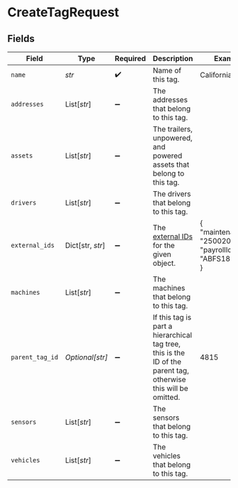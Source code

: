 # CreateTagRequest


## Fields

| Field                                                                                                          | Type                                                                                                           | Required                                                                                                       | Description                                                                                                    | Example                                                                                                        |
| -------------------------------------------------------------------------------------------------------------- | -------------------------------------------------------------------------------------------------------------- | -------------------------------------------------------------------------------------------------------------- | -------------------------------------------------------------------------------------------------------------- | -------------------------------------------------------------------------------------------------------------- |
| `name`                                                                                                         | *str*                                                                                                          | :heavy_check_mark:                                                                                             | Name of this tag.                                                                                              | California                                                                                                     |
| `addresses`                                                                                                    | List[*str*]                                                                                                    | :heavy_minus_sign:                                                                                             | The addresses that belong to this tag.                                                                         |                                                                                                                |
| `assets`                                                                                                       | List[*str*]                                                                                                    | :heavy_minus_sign:                                                                                             | The trailers, unpowered, and powered assets that belong to this tag.                                           |                                                                                                                |
| `drivers`                                                                                                      | List[*str*]                                                                                                    | :heavy_minus_sign:                                                                                             | The drivers that belong to this tag.                                                                           |                                                                                                                |
| `external_ids`                                                                                                 | Dict[str, *str*]                                                                                               | :heavy_minus_sign:                                                                                             | The [external IDs](https://developers.samsara.com/docs/external-ids) for the given object.                     | {<br/>"maintenanceId": "250020",<br/>"payrollId": "ABFS18600"<br/>}                                            |
| `machines`                                                                                                     | List[*str*]                                                                                                    | :heavy_minus_sign:                                                                                             | The machines that belong to this tag.                                                                          |                                                                                                                |
| `parent_tag_id`                                                                                                | *Optional[str]*                                                                                                | :heavy_minus_sign:                                                                                             | If this tag is part a hierarchical tag tree, this is the ID of the parent tag, otherwise this will be omitted. | 4815                                                                                                           |
| `sensors`                                                                                                      | List[*str*]                                                                                                    | :heavy_minus_sign:                                                                                             | The sensors that belong to this tag.                                                                           |                                                                                                                |
| `vehicles`                                                                                                     | List[*str*]                                                                                                    | :heavy_minus_sign:                                                                                             | The vehicles that belong to this tag.                                                                          |                                                                                                                |